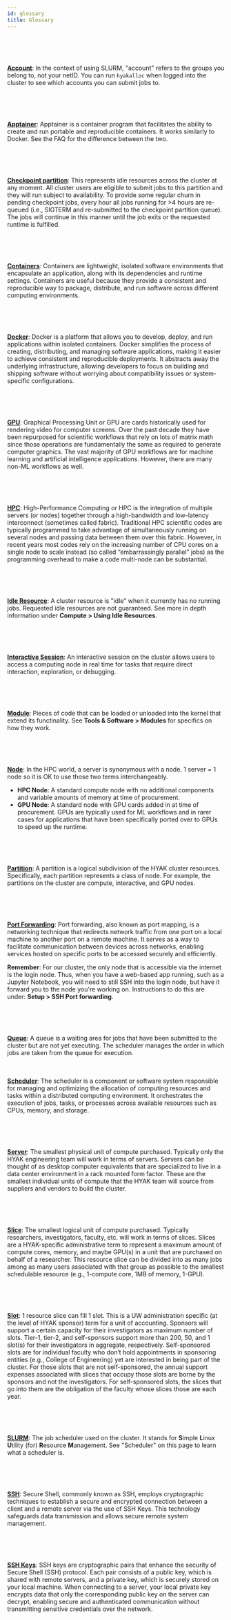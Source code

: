 ```yaml
---
id: glossary
title: Glossary
---
```


<a name="account" /> <br /><br /><br />

[**Account**](#account): In the context of using SLURM, "account" refers to the groups you belong to, not your netID. You can run `hyakalloc` when logged into the cluster to see which accounts you can submit jobs to. 

<a name="apptainer" /> <br /><br /><br />

[**Apptainer**](#apptainer): Apptainer is a container program that facilitates the ability to create and run portable and reproducible containers. It works similarly to Docker. See the FAQ for the difference between the two.

<a name="checkpoint" /> <br /><br /><br />

[**Checkpoint partition**](#checkpoint): This represents idle resources across the cluster at any moment. All cluster users are eligible to submit jobs to this partition and they will run subject to availability. To provide some regular churn in pending checkpoint jobs, every hour all jobs running for >4 hours are re-queued (i.e., SIGTERM and re-submitted to the checkpoint partition queue). The jobs will continue in this manner until the job exits or the requested runtime is fulfilled.

<a name="Containers" /> <br /><br /><br />

[**Containers**](#port_forwarding): Containers are lightweight, isolated software environments that encapsulate an application, along with its dependencies and runtime settings. Containers are useful because they provide a consistent and reproducible way to package, distribute, and run software across different computing environments. 

<a name="docker" /> <br /><br /><br />

[**Docker**](#docker): Docker is a platform that allows you to develop, deploy, and run applications within isolated containers. Docker simplifies the process of creating, distributing, and managing software applications, making it easier to achieve consistent and reproducible deployments. It abstracts away the underlying infrastructure, allowing developers to focus on building and shipping software without worrying about compatibility issues or system-specific configurations.

<a name="gpu" /> <br /><br /><br />

[**GPU**](#gpu): Graphical Processing Unit or GPU are cards historically used for rendering video for computer screens. Over the past decade they have been repurposed for scientific workflows that rely on lots of matrix math since those operations are fundamentally the same as required to generate computer graphics. The vast majority of GPU workflows are for machine learning and artificial intelligence applications. However, there are many non-ML workflows as well. 

<a name="hpc" /> <br /><br /><br />

[**HPC**](#hpc): High-Performance Computing or HPC is the integration of multiple servers (or nodes) together through a high-bandwidth and low-latency interconnect (sometimes called fabric). Traditional HPC scientific codes are typically programmed to take advantage of simultaneously running on several nodes and passing data between them over this fabric. However, in recent years most codes rely on the increasing number of CPU cores on a single node to scale instead (so called “embarrassingly parallel” jobs) as the programming overhead to make a code multi-node can be substantial.

<a name="idle" /> <br /><br /><br />

[**Idle Resource**](#idle): A cluster resource is "idle" when it currently has no running jobs. Requested idle resources are not guaranteed. See more in depth information under **Compute > Using Idle Resources**.

<a name="interactive" /> <br /><br /><br />

[**Interactive Session**](#interactive): An interactive session on the cluster allows users to access a computing node in real time for tasks that require direct interaction, exploration, or debugging.

<a name="module" /> <br /><br /><br />

[**Module**](#module): Pieces of code that can be loaded or unloaded into the kernel that extend its functinality. See **Tools & Software > Modules** for specifics on how they work.

<a name="node" /> <br /><br /><br />

[**Node**](#node): In the HPC world, a server is synonymous with a node. 1 server = 1 node so it is OK to use those two terms interchangeably.
- **HPC Node**: A standard compute node with no additional components and variable amounts of memory at time of procurement.
- **GPU Node**: A standard node with GPU cards added in at time of procurement. GPUs are typically used for ML workflows and in rarer cases for applications that have been specifically ported over to GPUs to speed up the runtime.

<a name="Partition" /> <br /><br /><br />

[**Partition**](#partition): A partition is a logical subdivision of the HYAK cluster resources. Specifically, each partition represents a class of node. For example, the partitions on the cluster are compute, interactive, and GPU nodes.

<a name="Port_Forwarding" /> <br /><br /><br />

[**Port Forwarding**](#port_forwarding): Port forwarding, also known as port mapping, is a networking technique that redirects network traffic from one port on a local machine to another port on a remote machine. It serves as a way to facilitate communication between devices across networks, enabling services hosted on specific ports to be accessed securely and efficiently.

**Remember**: For our cluster, the only node that is accessible via the internet is the login node. Thus, when you have a web-based app running, such as a Jupyter Notebook, you will need to still SSH into the login node, but have it forward you to the node you're working on. Instructions to do this are under: **Setup > SSH Port forwarding**.

<a name="queue" /> <br /><br /><br />

[**Queue**](#queue): A queue is a waiting area for jobs that have been submitted to the cluster but are not yet executing. The scheduler manages the order in which jobs are taken from the queue for execution.
<a name="scheduler" /> <br /><br /><br />

[**Scheduler**](#scheduler): The scheduler is a component or software system responsible for managing and optimizing the allocation of computing resources and tasks within a distributed computing environment. It orchestrates the execution of jobs, tasks, or processes across available resources such as CPUs, memory, and storage.

<a name="server" /> <br /><br /><br />

[**Server**](#server): The smallest physical unit of compute purchased. Typically only the HYAK engineering team will work in terms of servers. Servers can be thought of as desktop computer equivalents that are specialized to live in a data center environment in a rack mounted form factor. These are the smallest individual units of compute that the HYAK team will source from suppliers and vendors to build the cluster.

<a name="slice" /> <br /><br /><br />

[**Slice**](#slice): The smallest logical unit of compute purchased. Typically researchers, investigators, faculty, etc. will work in terms of slices. Slices are a HYAK-specific administrative term to represent a maximum amount of compute cores, memory, and maybe GPU(s) in a unit that are purchased on behalf of a researcher. This resource slice can be divided into as many jobs among as many users associated with that group as possible to the smallest schedulable resource (e.g., 1-compute core, 1MB of memory, 1-GPU). 

<a name="slot" /> <br /><br /><br />

[**Slot**](#slot): 1 resource slice can fill 1 slot. This is a UW administration specific (at the level of HYAK sponsor) term for a unit of accounting. Sponsors will support a certain capacity for their investigators as maximum number of slots. Tier-1, tier-2, and self-sponsors support more than 200, 50, and 1 slot(s) for their investigators in aggregate, respectively. Self-sponsored slots are for individual faculty who don’t hold appointments in sponsoring entities (e.g., College of Engineering) yet are interested in being part of the cluster. For those slots that are not self-sponsored, the annual support expenses associated with slices that occupy those slots are borne by the sponsors and not the investigators. For self-sponsored slots, the slices that go into them are the obligation of the faculty whose slices those are each year.

<a name="slurm" /> <br /><br /><br />

[**SLURM**](#slurm): The job scheduler used on the cluster. It stands for **S**imple **L**inux **U**tility (for) **R**esource **M**anagement. See "Scheduler" on this page to learn what a scheduler is.

<a name="SSH" /> <br /><br /><br />

[**SSH**](#ssh): Secure Shell, commonly known as SSH, employs cryptographic techniques to establish a secure and encrypted connection between a client and a remote server via the use of SSH Keys. This technology safeguards data transmission and allows secure remote system management.

<a name="SSH_Keys" /> <br /><br /><br />

[**SSH Keys**](#ssh_keys): SSH keys are cryptographic pairs that enhance the security of Secure Shell (SSH) protocol. Each pair consists of a public key, which is shared with remote servers, and a private key, which is securely stored on your local machine. When connecting to a server, your local private key encrypts data that only the corresponding public key on the server can decrypt, enabling secure and authenticated communication without transmitting sensitive credentials over the network. 




